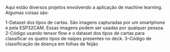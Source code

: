 Aqui estão diversos projetos envolvendo a aplicação de machine learning. Algumas coisas são:

1-Dataset dos tipos de cartas. São imagens capturadas por um smartphone e pela ESP32CAM. Essas imagens podem ser usadas por qualquer pessoa.
2-Código usando tensor flow e o dataset dos tipos de cartas para classificar os quatro tipos de naipes presentes no deck.
3-Código de classificação de doença em folhas de feijão 

